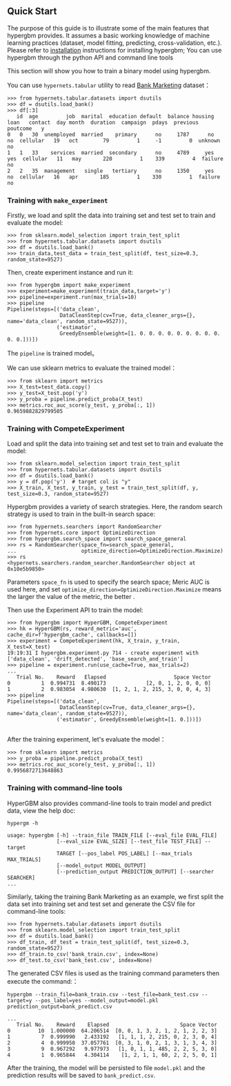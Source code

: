 ## Quick Start

The purpose of this guide is to illustrate some of the main features that hypergbm provides.
It assumes a basic working knowledge of machine learning practices (dataset, model fitting, predicting, cross-validation, etc.). 
Please refer to [installation](installation.md) instructions for installing hypergbm; You can use hypergbm through the python API and command line tools

This section will show you how to train a binary model using hypergbm.

You can use `hypernets.tabular` utility to read [Bank Marketing](http://archive.ics.uci.edu/ml/datasets/Bank+Marketing) dataset： 
```pydocstring
>>> from hypernets.tabular.datasets import dsutils
>>> df = dsutils.load_bank()
>>> df[:3]
   id  age         job  marital  education default  balance housing loan   contact  day month  duration  campaign  pdays  previous poutcome   y
0   0   30  unemployed  married    primary      no     1787      no   no  cellular   19   oct        79         1     -1         0  unknown  no
1   1   33    services  married  secondary      no     4789     yes  yes  cellular   11   may       220         1    339         4  failure  no
2   2   35  management   single   tertiary      no     1350     yes   no  cellular   16   apr       185         1    330         1  failure  no
```

### Training with `make_experiment`

Firstly,  we load and split the data into training set and test set to train and evaluate the model: 
```pydocstring
>>> from sklearn.model_selection import train_test_split
>>> from hypernets.tabular.datasets import dsutils
>>> df = dsutils.load_bank()
>>> train_data,test_data = train_test_split(df, test_size=0.3, random_state=9527)
```

Then, create experiment instance and run it:
```pydocstring
>>> from hypergbm import make_experiment
>>> experiment=make_experiment(train_data,target='y')
>>> pipeline=experiment.run(max_trials=10)
>>> pipeline
Pipeline(steps=[('data_clean',
                 DataCleanStep(cv=True, data_cleaner_args={}, name='data_clean', random_state=9527)),
                ('estimator',
                 GreedyEnsemble(weight=[1. 0. 0. 0. 0. 0. 0. 0. 0. 0. 0. 0.]))])
```
The `pipeline` is trained model。

We can use sklearn metrics to evaluate the trained model：
```pydocstring
>>> from sklearn import metrics
>>> X_test=test_data.copy()
>>> y_test=X_test.pop('y')
>>> y_proba = pipeline.predict_proba(X_test)
>>> metrics.roc_auc_score(y_test, y_proba[:, 1])
0.9659882829799505
```



### Training with CompeteExperiment

Load and  split the data into training set and test set to train and evaluate the model: 
```pydocstring
>>> from sklearn.model_selection import train_test_split
>>> from hypernets.tabular.datasets import dsutils
>>> df = dsutils.load_bank()
>>> y = df.pop('y')  # target col is "y"
>>> X_train, X_test, y_train, y_test = train_test_split(df, y, test_size=0.3, random_state=9527)
```

Hypergbm provides a variety of search strategies.
Here, the random search strategy is used to train in the built-in search space:

```pydocstring
>>> from hypernets.searchers import RandomSearcher
>>> from hypernets.core import OptimizeDirection
>>> from hypergbm.search_space import search_space_general
>>> rs = RandomSearcher(space_fn=search_space_general,
...                     optimize_direction=OptimizeDirection.Maximize)
>>> rs
<hypernets.searchers.random_searcher.RandomSearcher object at 0x10e5b9850>
```

Parameters `space_fn` is used to specify the search space;
Meric AUC is used here, and set `optimize_direction=OptimizeDirection.Maximize` means the larger the value of the metric, the better .

Then use the Experiment API to train the model:
```
>>> from hypergbm import HyperGBM, CompeteExperiment
>>> hk = HyperGBM(rs, reward_metric='auc', cache_dir=f'hypergbm_cache', callbacks=[])
>>> experiment = CompeteExperiment(hk, X_train, y_train, X_test=X_test)
19:19:31 I hypergbm.experiment.py 714 - create experiment with ['data_clean', 'drift_detected', 'base_search_and_train']
>>> pipeline = experiment.run(use_cache=True, max_trials=2)
...
   Trial No.    Reward   Elapsed                      Space Vector
0          1  0.994731  8.490173             [2, 0, 1, 2, 0, 0, 0]
1          2  0.983054  4.980630  [1, 2, 1, 2, 215, 3, 0, 0, 4, 3]
>>> pipeline
Pipeline(steps=[('data_clean',
                 DataCleanStep(cv=True, data_cleaner_args={}, name='data_clean', random_state=9527)),
                ('estimator', GreedyEnsemble(weight=[1. 0.]))])


```

After the training experiment, let's evaluate the model：
```pydocstring
>>> from sklearn import metrics
>>> y_proba = pipeline.predict_proba(X_test)
>>> metrics.roc_auc_score(y_test, y_proba[:, 1])
0.9956872713648863
```

### Training with command-line tools

HyperGBM also provides command-line tools to train model and predict data, view the help doc:
```
hypergm -h

usage: hypergbm [-h] --train_file TRAIN_FILE [--eval_file EVAL_FILE]
                [--eval_size EVAL_SIZE] [--test_file TEST_FILE] --target
                TARGET [--pos_label POS_LABEL] [--max_trials MAX_TRIALS]
                [--model_output MODEL_OUTPUT]
                [--prediction_output PREDICTION_OUTPUT] [--searcher SEARCHER]
...
```

Similarly, taking the training Bank Marketing as an example, we first split the data set into training set and test set and generate the CSV file for command-line tools:
```pydocstring
>>> from hypernets.tabular.datasets import dsutils
>>> from sklearn.model_selection import train_test_split
>>> df = dsutils.load_bank()
>>> df_train, df_test = train_test_split(df, test_size=0.3, random_state=9527)
>>> df_train.to_csv('bank_train.csv', index=None)
>>> df_test.to_csv('bank_test.csv', index=None)
```

The generated CSV files is used as the training command parameters then execute the command:：
```shell script
hypergbm --train_file=bank_train.csv --test_file=bank_test.csv --target=y --pos_label=yes --model_output=model.pkl prediction_output=bank_predict.csv

...
   Trial No.    Reward    Elapsed                       Space Vector
0         10  1.000000  64.206514  [0, 0, 1, 3, 2, 1, 2, 1, 2, 2, 3]
1          7  0.999990   2.433192   [1, 1, 1, 2, 215, 0, 2, 3, 0, 4]
2          4  0.999950  37.057761  [0, 3, 1, 0, 2, 1, 3, 1, 3, 4, 3]
3          9  0.967292   9.977973   [1, 0, 1, 1, 485, 2, 2, 5, 3, 0]
4          1  0.965844   4.304114    [1, 2, 1, 1, 60, 2, 2, 5, 0, 1]
```

After the training, the model will be persisted to file `model.pkl` and the prediction results will be saved to `bank_predict.csv`.
